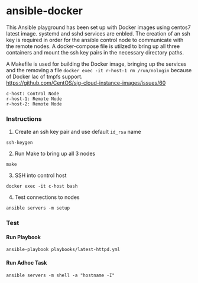 # ansible-docker

This Ansible playground has been set up with Docker images using centos7 latest image. systemd and sshd services are enbled. The creation of an ssh key is required in order for the ansible control node to communicate with the remote nodes. A docker-compose file is utilzed to bring up all three containers and mount the ssh key pairs in the necessary directory paths. 

A Makefile is used for building the Docker image, bringing up the services and the removing a file `docker exec -it r-host-1 rm /run/nologin` because of Docker lac of tmpfs support.
<br>
https://github.com/CentOS/sig-cloud-instance-images/issues/60

```
c-host: Control Node
r-host-1: Remote Node
r-host-2: Remote Node
```

### Instructions
1. Create an ssh key pair and use default `id_rsa` name
```
ssh-keygen
```
2. Run Make to bring up all 3 nodes
```
make
```
3. SSH into control host
```
docker exec -it c-host bash
```
4. Test connections to nodes
```
ansible servers -m setup
```
### Test
#### Run Playbook
```
ansible-playbook playbooks/latest-httpd.yml
```
#### Run Adhoc Task
```
ansible servers -m shell -a "hostname -I"
```
